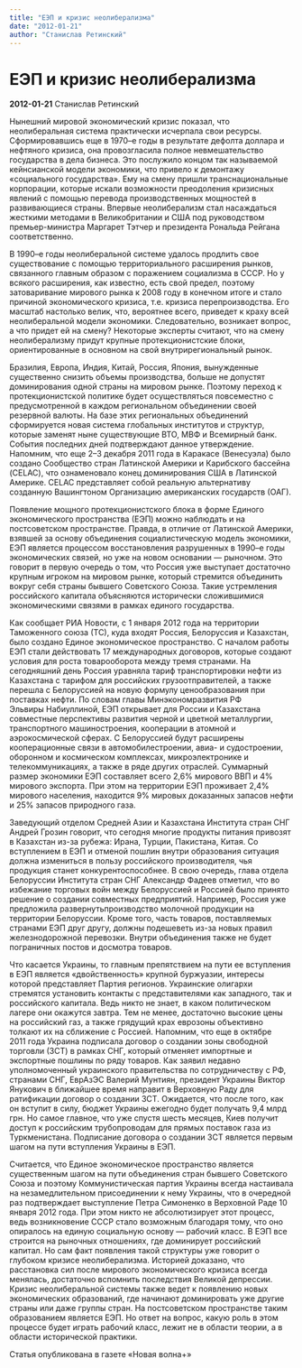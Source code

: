 ```yaml
---
title: "ЕЭП и кризис неолиберализма"
date: "2012-01-21"
author: "Станислав Ретинский"
---
```


# ЕЭП и кризис неолиберализма

**2012-01-21** Станислав Ретинский

Нынешний мировой экономический кризис показал, что неолиберальная система практически исчерпала свои ресурсы. Сформировавшись еще в 1970–е годы в результате дефолта доллара и нефтяного кризиса, она провозгласила полное невмешательство государства в дела бизнеса. Это послужило концом так называемой кейнсианской модели экономики, что привело к демонтажу «социального государства». Ему на смену пришли транснациональные корпорации, которые искали возможности преодоления кризисных явлений с помощью перевода производственных мощностей в развивающиеся страны. Впервые неолиберализм стал насаждаться жесткими методами в Великобритании и США под руководством премьер-министра Маргарет Тэтчер и президента Рональда Рейгана соответственно.

В 1990–е годы неолиберальной системе удалось продлить свое существование с помощью территориального расширения рынков, связанного главным образом с поражением социализма в СССР. Но у всякого расширения, как известно, есть свой предел, поэтому затоваривание мирового рынка к 2008 году в конечном итоге и стало причиной экономического кризиса, т.е. кризиса перепроизводства. Его масштаб настолько велик, что, вероятнее всего, приведет к краху всей неолиберальной модели экономики. Следовательно, возникает вопрос, а что придет ей на смену? Некоторые эксперты считают, что на смену неолиберализму придут крупные протекционистские блоки, ориентированные в основном на свой внутрирегиональный рынок.

Бразилия, Европа, Индия, Китай, Россия, Япония, вынужденные существенно снизить объемы производства, больше не допустят доминирования одной страны на мировом рынке. Поэтому переход к протекционистской политике будет осуществляться повсеместно с предусмотренной в каждом региональном объединении своей резервной валюты. На базе этих региональных объединений сформируется новая система глобальных институтов и структур, которые заменят ныне существующие ВТО, МВФ и Всемирный банк. События последних дней подтверждают данное утверждение. Напомним, что еще 2–3 декабря 2011 года в Каракасе (Венесуэла) было создано Сообщество стран Латинской Америки и Карибского бассейна (CELAC), что ознаменовало конец доминирования США в Латинской Америке. CELAC представляет собой реальную альтернативу созданную Вашингтоном Организацию американских государств (ОАГ).

Появление мощного протекционистского блока в форме Единого экономического пространства (ЕЭП) можно наблюдать и на постсоветском пространстве. Правда, в отличие от Латинской Америки, взявшей за основу объединения социалистическую модель экономики, ЕЭП является  процессом восстановления разрушенных в 1990–е годы экономических связей, но уже на новом основании — рыночном. Это говорит в первую очередь о том, что Россия уже выступает достаточно крупным игроком на мировом рынке, который стремится объединить вокруг себя страны бывшего Советского Союза. Такие устремления российского капитала объясняются исторически сложившимися экономическими связями в рамках единого государства.

Как сообщает РИА Новости, с 1 января 2012 года на территории Таможенного союза (ТС), куда входят Россия, Белоруссия и Казахстан, было создано Единое экономическое пространство. С началом работы ЕЭП стали действовать 17 международных договоров, которые создают условия для роста товарооборота между тремя странами. На сегодняшний день Россия уравняла тариф транспортировки нефти из Казахстана с тарифом для российских грузоотправителей, а также перешла с Белоруссией на новую формулу ценообразования при поставках нефти. По словам главы Минэкономразвития РФ Эльвиры Набиуллиной, ЕЭП открывает для России и Казахстана совместные перспективы развития черной и цветной металлургии, транспортного машиностроения, кооперации в атомной и аэрокосмической сферах. С Белоруссией будут расширены кооперационные связи в автомобилестроении, авиа- и судостроении, оборонном и космическом комплексах, микроэлектронике и телекоммуникациях, а также в ряде других отраслей. Суммарный размер экономики ЕЭП составляет всего 2,6% мирового ВВП и 4% мирового экспорта. При этом на территории ЕЭП проживает 2,4% мирового населения, находится 9% мировых доказанных запасов нефти и 25% запасов природного газа.

Заведующий отделом Средней Азии и Казахстана Института стран СНГ Андрей Грозин говорит, что сегодня многие продукты питания привозят в Казахстан из-за рубежа: Ирана, Турции, Пакистана, Китая. Со вступлением в ЕЭП и отменой пошлин внутри образования ситуация должна измениться в пользу российского производителя, чья продукция станет конкурентоспособнее. В свою очередь, глава отдела Белоруссии Института стран СНГ Александр Фадеев отметил, что во избежание торговых войн между Белоруссией и Россией было принято решение о создании совместных предприятий. Например, Россия уже предложила развернутьпроизводство молочной продукции на территории Белоруссии. Кроме того, часть товаров, поставляемых странами ЕЭП друг другу, должны подешеветь из-за новых правил железнодорожной перевозки. Внутри объединения также не будет пограничных постов и досмотра товаров.

Что касается Украины, то главным препятствием на пути ее вступления в ЕЭП является «двойственность» крупной буржуазии, интересы которой представляет Партия регионов. Украинские олигархи стремятся установить контакты с представителями как западного, так и российского капитала. Ведь никто не знает, в каком политическом лагере они окажутся завтра. Тем не менее, достаточно высокие цены на российский газ, а также грядущий крах еврозоны объективно толкают их на сближение с Россией. Напомним, что еще в октябре 2011 года Украина подписала договор о создании зоны свободной торговли (ЗСТ) в рамках СНГ, который отменяет импортные и экспортные пошлины по ряду товаров. Как заявил недавно уполномоченный украинского правительства по сотрудничеству с РФ, странами СНГ, ЕврАзЭС Валерий Мунтиян, президент Украины Виктор Янукович в ближайшее время направит в Верховную Раду для ратификации договор о создании ЗСТ. Ожидается, что после того, как он вступит в силу, бюджет Украины ежегодно будет получать 9,4 млрд грн. Но самое главное, что уже спустя шесть месяцев, Киев получит доступ к российским трубопроводам для прямых поставок газа из Туркменистана. Подписание договора о создании ЗСТ является первым шагом на пути вступления Украины в ЕЭП.

Считается, что Единое экономическое пространство является существенным шагом на пути объединения стран бывшего Советского Союза и поэтому Коммунистическая партия Украины всегда настаивала на незамедлительном присоединении к нему Украины, что в очередной раз подтверждает выступление Петра Симоненко в Верховной Раде 10 января 2012 года. При этом никто не абсолютизирует этот процесс, ведь возникновение СССР стало возможным благодаря тому, что оно опиралось на единую социальную основу — рабочий класс. В ЕЭП все строится на рыночных отношениях, где доминирует российский капитал. Но сам факт появления такой структуры уже говорит о глубоком кризисе неолиберализма. Историей доказано, что расстановка сил после мирового экономического кризиса всегда менялась, достаточно вспомнить последствия Великой депрессии. Кризис неолиберальной системы также ведет к появлению новых экономических образований, где начинают доминировать уже другие страны или даже группы стран. На постсоветском пространстве таким образованием является ЕЭП. Но ответ на вопрос, какую роль в этом процессе будет играть рабочий класс, лежит не в области теории, а в области исторической практики.

Статья опубликована в газете «Новая волна+»